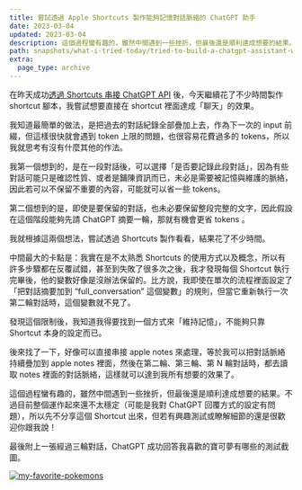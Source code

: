 ```yaml
---
title: 嘗試透過 Apple Shortcuts 製作能夠記憶對話脈絡的 ChatGPT 助手
date: 2023-03-04
updated: 2023-03-04
description: 這個過程蠻有趣的，雖然中間遇到一些挫折，但最後還是順利達成想要的結果。
path: snapshots/what-i-tried-today/tried-to-build-a-chatgpt-assistant-who-can-remember-contexts-via-shortcuts
extra:
  page_type: archive
---
```


在昨天成功[透過 Shortcuts 串接 ChatGPT API](@/archive/chatgpt-api-shortcut.md) 後，今天繼續花了不少時間製作 shortcut 腳本，我嘗試想要直接在 shortcut 裡面達成「聊天」的效果。

我知道最簡單的做法，是把過去的對話紀錄全部疊加上去，作為下一次的 input 前綴，但這樣很快就會遇到 token 上限的問題，也很容易花費過多的 tokens，所以我就思考有沒有什麼其他的作法。

我第一個想到的，是在一段對話後，可以選擇「是否要記錄此段對話」，因為有些對話可能只是確認性質、或者是鋪陳資訊而已，未必是需要被記憶與維護的脈絡，因此若可以不保留不重要的內容，可能就可以省一些 tokens。

第二個想到的是，即使是要保留的對話，也未必要保留整段完整的文字，因此假設在這個階段能夠先請 ChatGPT 摘要一輪，那就有機會更省 tokens 。

我就根據這兩個想法，嘗試透過 Shortcuts 製作看看，結果花了不少時間。

中間最大的卡點是：我實在是不太熟悉 Shortcuts 的使用方式以及概念，所以有許多步驟都在反覆試錯，甚至到失敗了很多次之後，我才發現每個 Shortcut 執行完畢後，他的變數好像是沒辦法保留的。比方說，我即使在單次的流程裡面設定了「把對話摘要加到 “full_conversation” 這個變數」的規則，但當它重新執行一次第二輪對話時，這個變數就不見了。

發現這個限制後，我知道我得要找到一個方式來「維持記憶」，不能夠只靠 Shortcut 本身的設定而已。

後來找了一下，好像可以直接串接 apple notes 來處理，等於我可以把對話脈絡持續疊加到 apple notes 裡面，然後在第二輪、第三輪、第 N 輪對話時，都去讀取 notes 裡面的對話脈絡，這樣就可以達到我所有想要的效果了。

這個過程蠻有趣的，雖然中間遇到一些挫折，但最後還是順利達成想要的結果。不過目前整個運作起來還不太穩定（可能是我對 ChatGPT 回覆方式的設定有問題），所以先不分享這個 Shortcut 出來，但若有興趣測試或瞭解細節的還是很歡迎你跟我說！

最後附上一張經過三輪對話，ChatGPT 成功回答我喜歡的寶可夢有哪些的測試截圖。

<a href="https://pinchlime-screenshots.s3.ap-northeast-1.amazonaws.com/my-favorite-pokemons_bJCVQU.webp" data-fancybox data-caption="my-favorite-pokemons">
  <img src="https://pinchlime-screenshots.s3.ap-northeast-1.amazonaws.com/my-favorite-pokemons_bJCVQU.webp" loading="lazy" alt="my-favorite-pokemons" align="center" />
</a>
